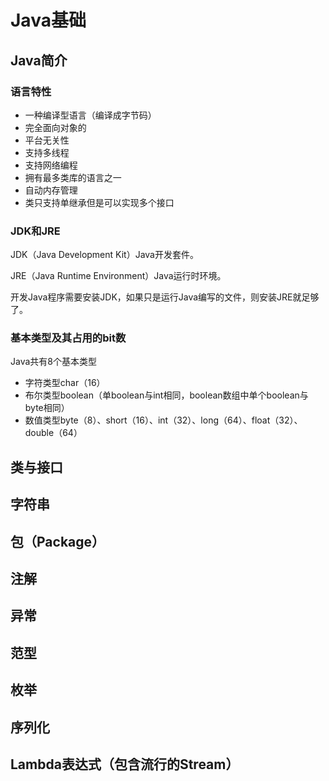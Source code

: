 # Java基础

## Java简介

### 语言特性

+ 一种编译型语言（编译成字节码）
+ 完全面向对象的
+ 平台无关性
+ 支持多线程
+ 支持网络编程
+ 拥有最多类库的语言之一
+ 自动内存管理
+ 类只支持单继承但是可以实现多个接口

### JDK和JRE

JDK（Java Development Kit）Java开发套件。

JRE（Java Runtime Environment）Java运行时环境。

开发Java程序需要安装JDK，如果只是运行Java编写的文件，则安装JRE就足够了。

### 基本类型及其占用的bit数

Java共有8个基本类型

+ 字符类型char（16）
+ 布尔类型boolean（单boolean与int相同，boolean数组中单个boolean与byte相同）
+ 数值类型byte（8）、short（16）、int（32）、long（64）、float（32）、double（64）

## 类与接口



## 字符串



## 包（Package）

## 注解

## 异常

## 范型

## 枚举

## 序列化

## Lambda表达式（包含流行的Stream）